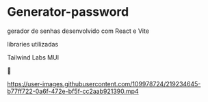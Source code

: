 # Generator-password

gerador de senhas desenvolvido com React e Vite

libraries utilizadas

Tailwind Labs
MUI

🚀


https://user-images.githubusercontent.com/109978724/219234645-b77ff722-0a6f-472e-bf5f-cc2aab921390.mp4
